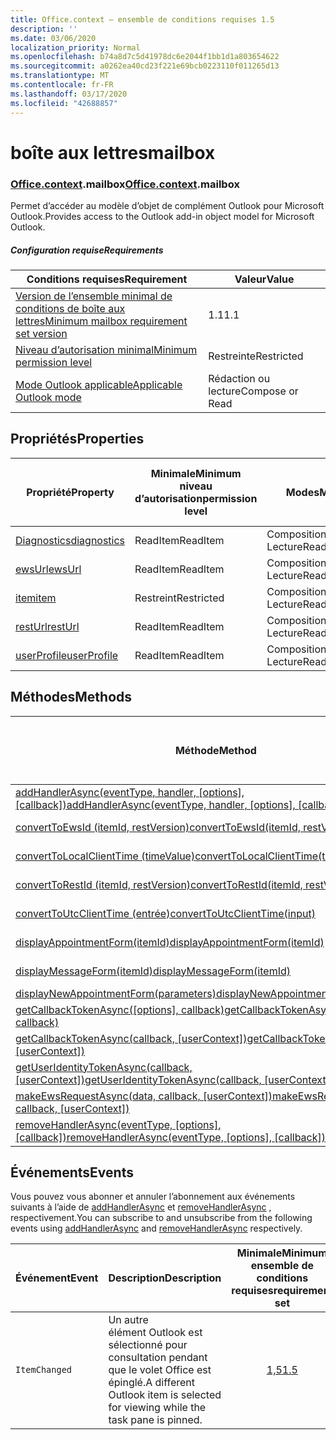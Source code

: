 ```yaml
---
title: Office.context – ensemble de conditions requises 1.5
description: ''
ms.date: 03/06/2020
localization_priority: Normal
ms.openlocfilehash: b74a8d7c5d41978dc6e2044f1bb1d1a803654622
ms.sourcegitcommit: a0262ea40cd23f221e69bcb0223110f011265d13
ms.translationtype: MT
ms.contentlocale: fr-FR
ms.lasthandoff: 03/17/2020
ms.locfileid: "42688857"
---
```

# <a name="mailbox"></a><span data-ttu-id="7e62d-102">boîte aux lettres</span><span class="sxs-lookup"><span data-stu-id="7e62d-102">mailbox</span></span>

### <a name="officecontextmailbox"></a><span data-ttu-id="7e62d-103">[Office](office.md)[.context](office.context.md).mailbox</span><span class="sxs-lookup"><span data-stu-id="7e62d-103">[Office](office.md)[.context](office.context.md).mailbox</span></span>

<span data-ttu-id="7e62d-104">Permet d’accéder au modèle d’objet de complément Outlook pour Microsoft Outlook.</span><span class="sxs-lookup"><span data-stu-id="7e62d-104">Provides access to the Outlook add-in object model for Microsoft Outlook.</span></span>

##### <a name="requirements"></a><span data-ttu-id="7e62d-105">Configuration requise</span><span class="sxs-lookup"><span data-stu-id="7e62d-105">Requirements</span></span>

|<span data-ttu-id="7e62d-106">Conditions requises</span><span class="sxs-lookup"><span data-stu-id="7e62d-106">Requirement</span></span>| <span data-ttu-id="7e62d-107">Valeur</span><span class="sxs-lookup"><span data-stu-id="7e62d-107">Value</span></span>|
|---|---|
|[<span data-ttu-id="7e62d-108">Version de l’ensemble minimal de conditions de boîte aux lettres</span><span class="sxs-lookup"><span data-stu-id="7e62d-108">Minimum mailbox requirement set version</span></span>](../../requirement-sets/outlook-api-requirement-sets.md)| <span data-ttu-id="7e62d-109">1.1</span><span class="sxs-lookup"><span data-stu-id="7e62d-109">1.1</span></span>|
|[<span data-ttu-id="7e62d-110">Niveau d’autorisation minimal</span><span class="sxs-lookup"><span data-stu-id="7e62d-110">Minimum permission level</span></span>](../../../outlook/understanding-outlook-add-in-permissions.md)| <span data-ttu-id="7e62d-111">Restreinte</span><span class="sxs-lookup"><span data-stu-id="7e62d-111">Restricted</span></span>|
|[<span data-ttu-id="7e62d-112">Mode Outlook applicable</span><span class="sxs-lookup"><span data-stu-id="7e62d-112">Applicable Outlook mode</span></span>](../../../outlook/outlook-add-ins-overview.md#extension-points)| <span data-ttu-id="7e62d-113">Rédaction ou lecture</span><span class="sxs-lookup"><span data-stu-id="7e62d-113">Compose or Read</span></span>|

## <a name="properties"></a><span data-ttu-id="7e62d-114">Propriétés</span><span class="sxs-lookup"><span data-stu-id="7e62d-114">Properties</span></span>

| <span data-ttu-id="7e62d-115">Propriété</span><span class="sxs-lookup"><span data-stu-id="7e62d-115">Property</span></span> | <span data-ttu-id="7e62d-116">Minimale</span><span class="sxs-lookup"><span data-stu-id="7e62d-116">Minimum</span></span><br><span data-ttu-id="7e62d-117">niveau d’autorisation</span><span class="sxs-lookup"><span data-stu-id="7e62d-117">permission level</span></span> | <span data-ttu-id="7e62d-118">Modes</span><span class="sxs-lookup"><span data-stu-id="7e62d-118">Modes</span></span> | <span data-ttu-id="7e62d-119">Type de retour</span><span class="sxs-lookup"><span data-stu-id="7e62d-119">Return type</span></span> | <span data-ttu-id="7e62d-120">Minimale</span><span class="sxs-lookup"><span data-stu-id="7e62d-120">Minimum</span></span><br><span data-ttu-id="7e62d-121">ensemble de conditions requises</span><span class="sxs-lookup"><span data-stu-id="7e62d-121">requirement set</span></span> |
|---|---|---|---|:---:|
| [<span data-ttu-id="7e62d-122">Diagnostics</span><span class="sxs-lookup"><span data-stu-id="7e62d-122">diagnostics</span></span>](/javascript/api/outlook/office.mailbox?view=outlook-js-1.5#diagnostics) | <span data-ttu-id="7e62d-123">ReadItem</span><span class="sxs-lookup"><span data-stu-id="7e62d-123">ReadItem</span></span> | <span data-ttu-id="7e62d-124">Composition</span><span class="sxs-lookup"><span data-stu-id="7e62d-124">Compose</span></span><br><span data-ttu-id="7e62d-125">Lecture</span><span class="sxs-lookup"><span data-stu-id="7e62d-125">Read</span></span> | [<span data-ttu-id="7e62d-126">Diagnostics</span><span class="sxs-lookup"><span data-stu-id="7e62d-126">Diagnostics</span></span>](/javascript/api/outlook/office.diagnostics?view=outlook-js-1.5) | [<span data-ttu-id="7e62d-127">1.1</span><span class="sxs-lookup"><span data-stu-id="7e62d-127">1.1</span></span>](../requirement-set-1.1/outlook-requirement-set-1.1.md) |
| [<span data-ttu-id="7e62d-128">ewsUrl</span><span class="sxs-lookup"><span data-stu-id="7e62d-128">ewsUrl</span></span>](/javascript/api/outlook/office.mailbox?view=outlook-js-1.5#ewsurl) | <span data-ttu-id="7e62d-129">ReadItem</span><span class="sxs-lookup"><span data-stu-id="7e62d-129">ReadItem</span></span> | <span data-ttu-id="7e62d-130">Composition</span><span class="sxs-lookup"><span data-stu-id="7e62d-130">Compose</span></span><br><span data-ttu-id="7e62d-131">Lecture</span><span class="sxs-lookup"><span data-stu-id="7e62d-131">Read</span></span> | <span data-ttu-id="7e62d-132">Chaîne</span><span class="sxs-lookup"><span data-stu-id="7e62d-132">String</span></span> | [<span data-ttu-id="7e62d-133">1.1</span><span class="sxs-lookup"><span data-stu-id="7e62d-133">1.1</span></span>](../requirement-set-1.1/outlook-requirement-set-1.1.md) |
| [<span data-ttu-id="7e62d-134">item</span><span class="sxs-lookup"><span data-stu-id="7e62d-134">item</span></span>](office.context.mailbox.item.md) | <span data-ttu-id="7e62d-135">Restreint</span><span class="sxs-lookup"><span data-stu-id="7e62d-135">Restricted</span></span> | <span data-ttu-id="7e62d-136">Composition</span><span class="sxs-lookup"><span data-stu-id="7e62d-136">Compose</span></span><br><span data-ttu-id="7e62d-137">Lecture</span><span class="sxs-lookup"><span data-stu-id="7e62d-137">Read</span></span> | [<span data-ttu-id="7e62d-138">Élément</span><span class="sxs-lookup"><span data-stu-id="7e62d-138">Item</span></span>](/javascript/api/outlook/office.item?view=outlook-js-1.5) | [<span data-ttu-id="7e62d-139">1.1</span><span class="sxs-lookup"><span data-stu-id="7e62d-139">1.1</span></span>](../requirement-set-1.1/outlook-requirement-set-1.1.md) |
| [<span data-ttu-id="7e62d-140">restUrl</span><span class="sxs-lookup"><span data-stu-id="7e62d-140">restUrl</span></span>](/javascript/api/outlook/office.mailbox?view=outlook-js-1.5#resturl) | <span data-ttu-id="7e62d-141">ReadItem</span><span class="sxs-lookup"><span data-stu-id="7e62d-141">ReadItem</span></span> | <span data-ttu-id="7e62d-142">Composition</span><span class="sxs-lookup"><span data-stu-id="7e62d-142">Compose</span></span><br><span data-ttu-id="7e62d-143">Lecture</span><span class="sxs-lookup"><span data-stu-id="7e62d-143">Read</span></span> | <span data-ttu-id="7e62d-144">Chaîne</span><span class="sxs-lookup"><span data-stu-id="7e62d-144">String</span></span> | [<span data-ttu-id="7e62d-145">1,5</span><span class="sxs-lookup"><span data-stu-id="7e62d-145">1.5</span></span>](../requirement-set-1.5/outlook-requirement-set-1.5.md) |
| [<span data-ttu-id="7e62d-146">userProfile</span><span class="sxs-lookup"><span data-stu-id="7e62d-146">userProfile</span></span>](/javascript/api/outlook/office.mailbox?view=outlook-js-1.4#userprofile) | <span data-ttu-id="7e62d-147">ReadItem</span><span class="sxs-lookup"><span data-stu-id="7e62d-147">ReadItem</span></span> | <span data-ttu-id="7e62d-148">Composition</span><span class="sxs-lookup"><span data-stu-id="7e62d-148">Compose</span></span><br><span data-ttu-id="7e62d-149">Lecture</span><span class="sxs-lookup"><span data-stu-id="7e62d-149">Read</span></span> | [<span data-ttu-id="7e62d-150">Profil</span><span class="sxs-lookup"><span data-stu-id="7e62d-150">UserProfile</span></span>](/javascript/api/outlook/office.userprofile?view=outlook-js-1.5) | [<span data-ttu-id="7e62d-151">1.1</span><span class="sxs-lookup"><span data-stu-id="7e62d-151">1.1</span></span>](../requirement-set-1.1/outlook-requirement-set-1.1.md) |

## <a name="methods"></a><span data-ttu-id="7e62d-152">Méthodes</span><span class="sxs-lookup"><span data-stu-id="7e62d-152">Methods</span></span>

| <span data-ttu-id="7e62d-153">Méthode</span><span class="sxs-lookup"><span data-stu-id="7e62d-153">Method</span></span> | <span data-ttu-id="7e62d-154">Minimale</span><span class="sxs-lookup"><span data-stu-id="7e62d-154">Minimum</span></span><br><span data-ttu-id="7e62d-155">niveau d’autorisation</span><span class="sxs-lookup"><span data-stu-id="7e62d-155">permission level</span></span> | <span data-ttu-id="7e62d-156">Modes</span><span class="sxs-lookup"><span data-stu-id="7e62d-156">Modes</span></span> | <span data-ttu-id="7e62d-157">Minimale</span><span class="sxs-lookup"><span data-stu-id="7e62d-157">Minimum</span></span><br><span data-ttu-id="7e62d-158">ensemble de conditions requises</span><span class="sxs-lookup"><span data-stu-id="7e62d-158">requirement set</span></span> |
|---|---|---|:---:|
| <span data-ttu-id="7e62d-159">[addHandlerAsync(eventType, handler, [options], [callback])](/javascript/api/outlook/office.mailbox?view=outlook-js-1.5#addhandlerasync-eventtype--handler--options--callback-)</span><span class="sxs-lookup"><span data-stu-id="7e62d-159">[addHandlerAsync(eventType, handler, [options], [callback])](/javascript/api/outlook/office.mailbox?view=outlook-js-1.5#addhandlerasync-eventtype--handler--options--callback-)</span></span> | <span data-ttu-id="7e62d-160">ReadItem</span><span class="sxs-lookup"><span data-stu-id="7e62d-160">ReadItem</span></span> | <span data-ttu-id="7e62d-161">Composition</span><span class="sxs-lookup"><span data-stu-id="7e62d-161">Compose</span></span><br><span data-ttu-id="7e62d-162">Lecture</span><span class="sxs-lookup"><span data-stu-id="7e62d-162">Read</span></span> | [<span data-ttu-id="7e62d-163">1,5</span><span class="sxs-lookup"><span data-stu-id="7e62d-163">1.5</span></span>](../requirement-set-1.5/outlook-requirement-set-1.5.md) |
| [<span data-ttu-id="7e62d-164">convertToEwsId (itemId, restVersion)</span><span class="sxs-lookup"><span data-stu-id="7e62d-164">convertToEwsId(itemId, restVersion)</span></span>](/javascript/api/outlook/office.mailbox?view=outlook-js-1.5#converttoewsid-itemid--restversion-) | <span data-ttu-id="7e62d-165">Restreint</span><span class="sxs-lookup"><span data-stu-id="7e62d-165">Restricted</span></span> | <span data-ttu-id="7e62d-166">Composition</span><span class="sxs-lookup"><span data-stu-id="7e62d-166">Compose</span></span><br><span data-ttu-id="7e62d-167">Lecture</span><span class="sxs-lookup"><span data-stu-id="7e62d-167">Read</span></span> | [<span data-ttu-id="7e62d-168">1.3</span><span class="sxs-lookup"><span data-stu-id="7e62d-168">1.3</span></span>](../requirement-set-1.3/outlook-requirement-set-1.3.md) |
| [<span data-ttu-id="7e62d-169">convertToLocalClientTime (timeValue)</span><span class="sxs-lookup"><span data-stu-id="7e62d-169">convertToLocalClientTime(timeValue)</span></span>](/javascript/api/outlook/office.mailbox?view=outlook-js-1.5#converttolocalclienttime-timevalue-) | <span data-ttu-id="7e62d-170">ReadItem</span><span class="sxs-lookup"><span data-stu-id="7e62d-170">ReadItem</span></span> | <span data-ttu-id="7e62d-171">Composition</span><span class="sxs-lookup"><span data-stu-id="7e62d-171">Compose</span></span><br><span data-ttu-id="7e62d-172">Lecture</span><span class="sxs-lookup"><span data-stu-id="7e62d-172">Read</span></span> | [<span data-ttu-id="7e62d-173">1.1</span><span class="sxs-lookup"><span data-stu-id="7e62d-173">1.1</span></span>](../requirement-set-1.1/outlook-requirement-set-1.1.md) |
| [<span data-ttu-id="7e62d-174">convertToRestId (itemId, restVersion)</span><span class="sxs-lookup"><span data-stu-id="7e62d-174">convertToRestId(itemId, restVersion)</span></span>](/javascript/api/outlook/office.mailbox?view=outlook-js-1.5#converttorestid-itemid--restversion-) | <span data-ttu-id="7e62d-175">Restreint</span><span class="sxs-lookup"><span data-stu-id="7e62d-175">Restricted</span></span> | <span data-ttu-id="7e62d-176">Composition</span><span class="sxs-lookup"><span data-stu-id="7e62d-176">Compose</span></span><br><span data-ttu-id="7e62d-177">Lecture</span><span class="sxs-lookup"><span data-stu-id="7e62d-177">Read</span></span> | [<span data-ttu-id="7e62d-178">1.3</span><span class="sxs-lookup"><span data-stu-id="7e62d-178">1.3</span></span>](../requirement-set-1.3/outlook-requirement-set-1.3.md) |
| [<span data-ttu-id="7e62d-179">convertToUtcClientTime (entrée)</span><span class="sxs-lookup"><span data-stu-id="7e62d-179">convertToUtcClientTime(input)</span></span>](/javascript/api/outlook/office.mailbox?view=outlook-js-1.5#converttoutcclienttime-input-) | <span data-ttu-id="7e62d-180">ReadItem</span><span class="sxs-lookup"><span data-stu-id="7e62d-180">ReadItem</span></span> | <span data-ttu-id="7e62d-181">Composition</span><span class="sxs-lookup"><span data-stu-id="7e62d-181">Compose</span></span><br><span data-ttu-id="7e62d-182">Lecture</span><span class="sxs-lookup"><span data-stu-id="7e62d-182">Read</span></span> | [<span data-ttu-id="7e62d-183">1.1</span><span class="sxs-lookup"><span data-stu-id="7e62d-183">1.1</span></span>](../requirement-set-1.1/outlook-requirement-set-1.1.md) |
| [<span data-ttu-id="7e62d-184">displayAppointmentForm(itemId)</span><span class="sxs-lookup"><span data-stu-id="7e62d-184">displayAppointmentForm(itemId)</span></span>](/javascript/api/outlook/office.mailbox?view=outlook-js-1.5#displayappointmentform-itemid-) | <span data-ttu-id="7e62d-185">ReadItem</span><span class="sxs-lookup"><span data-stu-id="7e62d-185">ReadItem</span></span> | <span data-ttu-id="7e62d-186">Composition</span><span class="sxs-lookup"><span data-stu-id="7e62d-186">Compose</span></span><br><span data-ttu-id="7e62d-187">Lecture</span><span class="sxs-lookup"><span data-stu-id="7e62d-187">Read</span></span> | [<span data-ttu-id="7e62d-188">1.1</span><span class="sxs-lookup"><span data-stu-id="7e62d-188">1.1</span></span>](../requirement-set-1.1/outlook-requirement-set-1.1.md) |
| [<span data-ttu-id="7e62d-189">displayMessageForm(itemId)</span><span class="sxs-lookup"><span data-stu-id="7e62d-189">displayMessageForm(itemId)</span></span>](/javascript/api/outlook/office.mailbox?view=outlook-js-1.5#displaymessageform-itemid-) | <span data-ttu-id="7e62d-190">ReadItem</span><span class="sxs-lookup"><span data-stu-id="7e62d-190">ReadItem</span></span> | <span data-ttu-id="7e62d-191">Composition</span><span class="sxs-lookup"><span data-stu-id="7e62d-191">Compose</span></span><br><span data-ttu-id="7e62d-192">Lecture</span><span class="sxs-lookup"><span data-stu-id="7e62d-192">Read</span></span> | [<span data-ttu-id="7e62d-193">1.1</span><span class="sxs-lookup"><span data-stu-id="7e62d-193">1.1</span></span>](../requirement-set-1.1/outlook-requirement-set-1.1.md) |
| [<span data-ttu-id="7e62d-194">displayNewAppointmentForm(parameters)</span><span class="sxs-lookup"><span data-stu-id="7e62d-194">displayNewAppointmentForm(parameters)</span></span>](/javascript/api/outlook/office.mailbox?view=outlook-js-1.5#displaynewappointmentform-parameters-) | <span data-ttu-id="7e62d-195">ReadItem</span><span class="sxs-lookup"><span data-stu-id="7e62d-195">ReadItem</span></span> | <span data-ttu-id="7e62d-196">Lecture</span><span class="sxs-lookup"><span data-stu-id="7e62d-196">Read</span></span> | [<span data-ttu-id="7e62d-197">1.1</span><span class="sxs-lookup"><span data-stu-id="7e62d-197">1.1</span></span>](../requirement-set-1.1/outlook-requirement-set-1.1.md) |
| <span data-ttu-id="7e62d-198">[getCallbackTokenAsync([options], callback)](/javascript/api/outlook/office.mailbox?view=outlook-js-1.5#getcallbacktokenasync-options--callback-)</span><span class="sxs-lookup"><span data-stu-id="7e62d-198">[getCallbackTokenAsync([options], callback)](/javascript/api/outlook/office.mailbox?view=outlook-js-1.5#getcallbacktokenasync-options--callback-)</span></span> | <span data-ttu-id="7e62d-199">ReadItem</span><span class="sxs-lookup"><span data-stu-id="7e62d-199">ReadItem</span></span> | <span data-ttu-id="7e62d-200">Composition</span><span class="sxs-lookup"><span data-stu-id="7e62d-200">Compose</span></span><br><span data-ttu-id="7e62d-201">Lecture</span><span class="sxs-lookup"><span data-stu-id="7e62d-201">Read</span></span> | [<span data-ttu-id="7e62d-202">1,5</span><span class="sxs-lookup"><span data-stu-id="7e62d-202">1.5</span></span>](../requirement-set-1.5/outlook-requirement-set-1.5.md) |
| <span data-ttu-id="7e62d-203">[getCallbackTokenAsync(callback, [userContext])](/javascript/api/outlook/office.mailbox?view=outlook-js-1.5#getcallbacktokenasync-callback--usercontext-)</span><span class="sxs-lookup"><span data-stu-id="7e62d-203">[getCallbackTokenAsync(callback, [userContext])](/javascript/api/outlook/office.mailbox?view=outlook-js-1.5#getcallbacktokenasync-callback--usercontext-)</span></span> | <span data-ttu-id="7e62d-204">ReadItem</span><span class="sxs-lookup"><span data-stu-id="7e62d-204">ReadItem</span></span> | <span data-ttu-id="7e62d-205">Composition</span><span class="sxs-lookup"><span data-stu-id="7e62d-205">Compose</span></span><br><span data-ttu-id="7e62d-206">Lecture</span><span class="sxs-lookup"><span data-stu-id="7e62d-206">Read</span></span> | [<span data-ttu-id="7e62d-207">1.3</span><span class="sxs-lookup"><span data-stu-id="7e62d-207">1.3</span></span>](../requirement-set-1.3/outlook-requirement-set-1.3.md)<br>[<span data-ttu-id="7e62d-208">1.1</span><span class="sxs-lookup"><span data-stu-id="7e62d-208">1.1</span></span>](../requirement-set-1.1/outlook-requirement-set-1.1.md) |
| <span data-ttu-id="7e62d-209">[getUserIdentityTokenAsync(callback, [userContext])](/javascript/api/outlook/office.mailbox?view=outlook-js-1.5#getuseridentitytokenasync-callback--usercontext-)</span><span class="sxs-lookup"><span data-stu-id="7e62d-209">[getUserIdentityTokenAsync(callback, [userContext])](/javascript/api/outlook/office.mailbox?view=outlook-js-1.5#getuseridentitytokenasync-callback--usercontext-)</span></span> | <span data-ttu-id="7e62d-210">ReadItem</span><span class="sxs-lookup"><span data-stu-id="7e62d-210">ReadItem</span></span> | <span data-ttu-id="7e62d-211">Composition</span><span class="sxs-lookup"><span data-stu-id="7e62d-211">Compose</span></span><br><span data-ttu-id="7e62d-212">Lecture</span><span class="sxs-lookup"><span data-stu-id="7e62d-212">Read</span></span> | [<span data-ttu-id="7e62d-213">1.1</span><span class="sxs-lookup"><span data-stu-id="7e62d-213">1.1</span></span>](../requirement-set-1.1/outlook-requirement-set-1.1.md) |
| <span data-ttu-id="7e62d-214">[makeEwsRequestAsync(data, callback, [userContext])](/javascript/api/outlook/office.mailbox?view=outlook-js-1.5#makeewsrequestasync-data--callback--usercontext-)</span><span class="sxs-lookup"><span data-stu-id="7e62d-214">[makeEwsRequestAsync(data, callback, [userContext])](/javascript/api/outlook/office.mailbox?view=outlook-js-1.5#makeewsrequestasync-data--callback--usercontext-)</span></span> | <span data-ttu-id="7e62d-215">ReadWriteMailbox</span><span class="sxs-lookup"><span data-stu-id="7e62d-215">ReadWriteMailbox</span></span> | <span data-ttu-id="7e62d-216">Composition</span><span class="sxs-lookup"><span data-stu-id="7e62d-216">Compose</span></span><br><span data-ttu-id="7e62d-217">Lecture</span><span class="sxs-lookup"><span data-stu-id="7e62d-217">Read</span></span> | [<span data-ttu-id="7e62d-218">1.1</span><span class="sxs-lookup"><span data-stu-id="7e62d-218">1.1</span></span>](../requirement-set-1.1/outlook-requirement-set-1.1.md) |
| <span data-ttu-id="7e62d-219">[removeHandlerAsync(eventType, [options], [callback])](/javascript/api/outlook/office.mailbox?view=outlook-js-1.5#removehandlerasync-eventtype--options--callback-)</span><span class="sxs-lookup"><span data-stu-id="7e62d-219">[removeHandlerAsync(eventType, [options], [callback])](/javascript/api/outlook/office.mailbox?view=outlook-js-1.5#removehandlerasync-eventtype--options--callback-)</span></span> | <span data-ttu-id="7e62d-220">ReadItem</span><span class="sxs-lookup"><span data-stu-id="7e62d-220">ReadItem</span></span> | <span data-ttu-id="7e62d-221">Composition</span><span class="sxs-lookup"><span data-stu-id="7e62d-221">Compose</span></span><br><span data-ttu-id="7e62d-222">Lecture</span><span class="sxs-lookup"><span data-stu-id="7e62d-222">Read</span></span> | [<span data-ttu-id="7e62d-223">1,5</span><span class="sxs-lookup"><span data-stu-id="7e62d-223">1.5</span></span>](../requirement-set-1.5/outlook-requirement-set-1.5.md) |

## <a name="events"></a><span data-ttu-id="7e62d-224">Événements</span><span class="sxs-lookup"><span data-stu-id="7e62d-224">Events</span></span>

<span data-ttu-id="7e62d-225">Vous pouvez vous abonner et annuler l’abonnement aux événements suivants à l’aide de [addHandlerAsync](/javascript/api/outlook/office.mailbox?view=outlook-js-1.5#addhandlerasync-eventtype--handler--options--callback-) et [removeHandlerAsync](/javascript/api/outlook/office.mailbox?view=outlook-js-1.5#removehandlerasync-eventtype--options--callback-) , respectivement.</span><span class="sxs-lookup"><span data-stu-id="7e62d-225">You can subscribe to and unsubscribe from the following events using [addHandlerAsync](/javascript/api/outlook/office.mailbox?view=outlook-js-1.5#addhandlerasync-eventtype--handler--options--callback-) and [removeHandlerAsync](/javascript/api/outlook/office.mailbox?view=outlook-js-1.5#removehandlerasync-eventtype--options--callback-) respectively.</span></span>

| <span data-ttu-id="7e62d-226">Événement</span><span class="sxs-lookup"><span data-stu-id="7e62d-226">Event</span></span> | <span data-ttu-id="7e62d-227">Description</span><span class="sxs-lookup"><span data-stu-id="7e62d-227">Description</span></span> | <span data-ttu-id="7e62d-228">Minimale</span><span class="sxs-lookup"><span data-stu-id="7e62d-228">Minimum</span></span><br><span data-ttu-id="7e62d-229">ensemble de conditions requises</span><span class="sxs-lookup"><span data-stu-id="7e62d-229">requirement set</span></span> |
|---|---|:---:|
|`ItemChanged`| <span data-ttu-id="7e62d-230">Un autre élément Outlook est sélectionné pour consultation pendant que le volet Office est épinglé.</span><span class="sxs-lookup"><span data-stu-id="7e62d-230">A different Outlook item is selected for viewing while the task pane is pinned.</span></span> | [<span data-ttu-id="7e62d-231">1,5</span><span class="sxs-lookup"><span data-stu-id="7e62d-231">1.5</span></span>](../requirement-set-1.5/outlook-requirement-set-1.5.md) |
